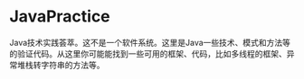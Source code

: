 # JavaPractice
Java技术实践荟萃。这不是一个软件系统。这里是Java一些技术、模式和方法等的验证代码。从这里你可能能找到一些可用的框架、代码，比如多线程的框架、异常堆栈转字符串的方法等。
